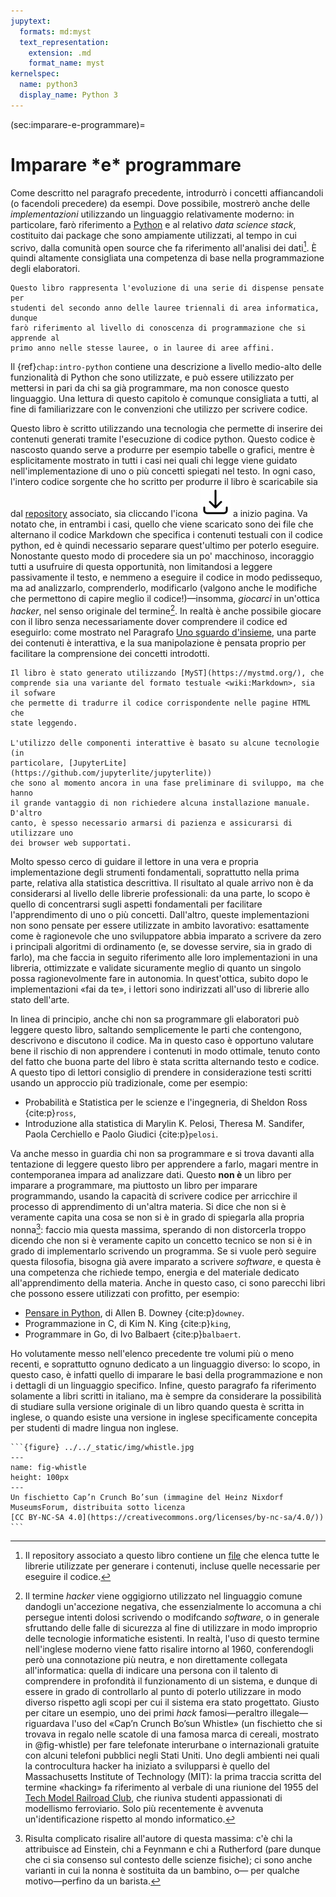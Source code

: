 ```yaml
---
jupytext:
  formats: md:myst
  text_representation:
    extension: .md
    format_name: myst
kernelspec:
  name: python3
  display_name: Python 3
---
```


(sec:imparare-e-programmare)=
# Imparare <span class="ast">\*</span>e<span class="ast">\*</span> programmare

Come descritto nel paragrafo precedente, introdurrò i concetti affiancandoli
(o facendoli precedere) da esempi. Dove possibile, mostrerò anche delle
_implementazioni_ utilizzando un linguaggio relativamente moderno: in
particolare, farò riferimento a [Python](https://www.python.org) e al
relativo _data science stack_, costituito dai package che sono ampiamente
utilizzati, al tempo in cui scrivo, dalla comunità open source che fa
riferimento all'analisi dei dati[^librerie]. È quindi altamente consigliata una
competenza di base nella programmazione degli elaboratori.
```{margin}
Questo libro rappresenta l'evoluzione di una serie di dispense pensate per
studenti del secondo anno delle lauree triennali di area informatica, dunque
farò riferimento al livello di conoscenza di programmazione che si apprende al
primo anno nelle stesse lauree, o in lauree di aree affini.
```

Il {ref}`chap:intro-python` contiene una
descrizione a livello medio-alto delle funzionalità di Python che sono
utilizzate, e può essere utilizzato per mettersi in pari da chi sa già
programmare, ma non conosce questo linguaggio. Una lettura di questo capitolo è
comunque consigliata a tutti, al fine di familiarizzare con le convenzioni che
utilizzo per scrivere codice.

Questo libro è scritto utilizzando una tecnologia che permette di inserire
dei contenuti generati tramite l'esecuzione di codice python. Questo codice
è nascosto quando serve a produrre per esempio tabelle o grafici, mentre è
esplicitamente mostrato in tutti i casi nei quali chi legge viene guidato
nell'implementazione di uno o più concetti spiegati nel testo. In ogni caso,
l'intero codice sorgente che ho scritto per produrre il libro è scaricabile
sia dal [repository](https://github.com/dariomalchiodi/sds) associato, sia
cliccando l'icona ![download icon](../../_static/img/download.svg) a inizio pagina. Va
notato che, in entrambi i casi, quello che viene scaricato sono dei file che
alternano il codice Markdown che specifica i contenuti testuali con il codice
python, ed è quindi necessario separare quest'ultimo per poterlo eseguire.
Nonostante questo modo di procedere sia un po' macchinoso, incoraggio tutti a
usufruire di questa opportunità, non limitandosi a leggere passivamente il
testo, e nemmeno a eseguire il codice in modo pedissequo, ma ad analizzarlo,
comprenderlo, modificarlo (valgono anche le modifiche che permettono di capire
meglio il codice!)&mdash;insomma, _giocarci_ in un'ottica _hacker_, nel senso
originale del termine[^hacker]. In realtà è anche possibile giocare con il
libro senza necessariamente dover comprendere il codice ed eseguirlo: come
mostrato nel Paragrafo [Uno sguardo d'insieme](uno-sguardo-di-insieme), una
parte dei contenuti è interattiva, e la sua manipolazione è pensata proprio per
facilitare la comprensione dei concetti introdotti.
```{margin}
Il libro è stato generato utilizzando [MyST](https://mystmd.org/), che
comprende sia una variante del formato testuale <wiki:Markdown>, sia il sofware
che permette di tradurre il codice corrispondente nelle pagine HTML che
state leggendo.

L'utilizzo delle componenti interattive è basato su alcune tecnologie (in
particolare, [JupyterLite](https://github.com/jupyterlite/jupyterlite))
che sono al momento ancora in una fase preliminare di sviluppo, ma che hanno
il grande vantaggio di non richiedere alcuna installazione manuale. D'altro
canto, è spesso necessario armarsi di pazienza e assicurarsi di utilizzare uno
dei browser web supportati.
```


Molto spesso cerco di guidare il lettore in una vera e propria implementazione
degli strumenti fondamentali, soprattutto nella prima parte, relativa alla
statistica descrittiva. Il risultato al quale arrivo non è da considerarsi al
livello delle librerie professionali: da una parte, lo scopo è quello di
concentrarsi sugli aspetti fondamentali per facilitare l'apprendimento di uno o
più concetti. Dall'altro, queste implementazioni non sono pensate per essere
utilizzate in ambito lavorativo: esattamente come è ragionevole che uno
sviluppatore abbia imparato a scrivere da zero i principali algoritmi di
ordinamento (e, se dovesse servire, sia in grado di farlo), ma che faccia in
seguito riferimento alle loro implementazioni in una libreria, ottimizzate e
validate sicuramente meglio di quanto un singolo possa ragionevolmente fare in
autonomia. In quest'ottica, subito dopo le implementazioni  «fai da te», i
lettori sono indirizzati all'uso di librerie allo stato dell'arte.

In linea di principio, anche chi non sa programmare gli elaboratori può
leggere questo libro, saltando semplicemente le parti che contengono,
descrivono e discutono il codice. Ma in questo caso è opportuno valutare bene
il rischio di non apprendere i contenuti in modo ottimale, tenuto conto del
fatto che buona parte del libro è stata scritta alternando testo e codice.
A questo tipo di lettori consiglio di prendere in considerazione testi scritti
usando un approccio più tradizionale, come per esempio:

- Probabilità e Statistica per le scienze e l'ingegneria, di Sheldon Ross
  {cite:p}`ross`,
- Introduzione alla statistica di Marylin K. Pelosi, Theresa M. Sandifer,
  Paola Cerchiello e Paolo Giudici {cite:p}`pelosi`.


Va anche messo in guardia chi non sa programmare e si trova davanti alla
tentazione di leggere questo libro per apprendere a farlo, magari mentre in
contemporanea impara ad analizzare dati. Questo __non è__ un libro per imparare
a programmare, ma piuttosto un libro per imparare programmando, usando la
capacità di scrivere codice per arricchire il processo di apprendimento di
un'altra materia. Si dice che non si è veramente capita una cosa se non si è
in grado di spiegarla alla propria nonna[^cite-granny]: faccio mia questa
massima, sperando di non distorcerla troppo dicendo che non si è veramente
capito un concetto tecnico se non si è in grado di implementarlo scrivendo un
programma. Se si vuole però seguire questa filosofia, bisogna già
avere imparato a scrivere _software_, e questa è una competenza che richiede
tempo, energia e del materiale dedicato all'apprendimento della materia.
Anche in questo caso, ci sono parecchi libri che possono essere utilizzati
con profitto, per esempio:

- [Pensare in Python](https://github.com/AllenDowney/ThinkPythonItalian/blob/master/thinkpython_italian.pdf), di Allen B. Downey {cite:p}`downey`.
- Programmazione in C, di Kim N. King {cite:p}`king`,
- Programmare in Go, di Ivo Balbaert {cite:p}`balbaert`.

Ho volutamente messo nell'elenco precedente tre volumi più o meno recenti,
e soprattutto ognuno dedicato a un linguaggio diverso: lo scopo, in questo
caso, è infatti quello di imparare le basi della programmazione e non i
dettagli di un linguaggio specifico. Infine, questo paragrafo fa riferimento
solamente a libri scritti in italiano, ma è sempre da considerare la
possibilità di studiare sulla versione originale di un libro quando questa
è scritta in inglese, o quando esiste una versione in inglese specificamente
concepita per studenti di madre lingua non inglese.


````{margin}
```{figure} ../../_static/img/whistle.jpg
---
name: fig-whistle
height: 100px
---
Un fischietto Cap’n Crunch Bo’sun (immagine del Heinz Nixdorf
MuseumsForum, distribuita sotto licenza
[CC BY-NC-SA 4.0](https://creativecommons.org/licenses/by-nc-sa/4.0/))
```
````

[^librerie]: Il repository associato a questo libro contiene un
[file](https://github.com/dariomalchiodi/sds/blob/main/requirements.in)
che elenca tutte le librerie utilizzate per generare i contenuti, incluse
quelle necessarie per eseguire il codice.

[^hacker]: Il termine _hacker_ viene oggigiorno utilizzato nel linguaggio
comune dandogli un'accezione negativa, che essenzialmente lo accomuna a chi
persegue intenti dolosi scrivendo o modifcando _software_, o in generale
sfruttando delle falle di sicurezza al fine di utilizzare in modo improprio
delle tecnologie informatiche esistenti. In realtà, l'uso di questo termine
nell'inglese moderno viene fatto risalire intorno al 1960, conferendogli
però una connotazione più neutra, e non direttamente collegata all'informatica:
quella di indicare una persona con il talento di comprendere in profondità il
funzionamento di un sistema, e dunque di essere in grado di controllarlo al
punto di poterlo utilizzare in modo diverso rispetto agli scopi per cui il
sistema era stato progettato. Giusto per citare un esempio, uno dei primi
_hack_ famosi&mdash;peraltro illegale&mdash;riguardava l'uso del
«Cap’n Crunch Bo’sun Whistle» (un fischietto che si trovava in regalo nelle
scatole di una famosa marca di cereali, mostrato in @fig-whistle) per fare
telefonate interurbane o internazionali gratuite con alcuni telefoni pubblici
negli Stati Uniti. Uno degli ambienti nei quali la controcultura hacker ha
iniziato a svilupparsi è quello del Massachusetts Institute of Technology
(MIT): la prima traccia scritta del termine «hacking» fa riferimento al verbale
di una riunione del 1955 del [Tech Model Railroad Club](http://tmrc.mit.edu/),
che riuniva studenti appassionati di modellismo ferroviario. Solo più
recentemente è avvenuta un'identificazione rispetto al mondo informatico.

[^cite-granny]: Risulta complicato risalire all'autore di questa massima:
c'è chi la attribuisce ad Einstein, chi a Feynmann e chi a Rutherford (pare
dunque che ci sia consenso sul contesto delle scienze fisiche);
ci sono anche varianti in cui la nonna è sostituita da un bambino, o&mdash; per
qualche motivo&mdash;perfino da un barista.
